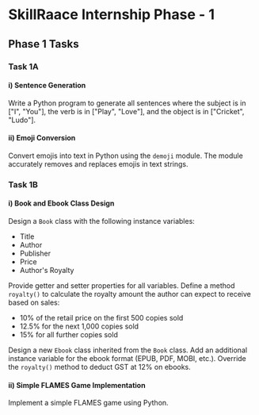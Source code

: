 # SkillRaace Internship Phase - 1

## Phase 1 Tasks

### Task 1A

#### i) Sentence Generation

Write a Python program to generate all sentences where the subject is in ["I", "You"], the verb is in ["Play", "Love"], and the object is in ["Cricket", "Ludo"].

#### ii) Emoji Conversion

Convert emojis into text in Python using the `demoji` module. The module accurately removes and replaces emojis in text strings.

### Task 1B

#### i) Book and Ebook Class Design

Design a `Book` class with the following instance variables:
- Title
- Author
- Publisher
- Price
- Author's Royalty

Provide getter and setter properties for all variables. Define a method `royalty()` to calculate the royalty amount the author can expect to receive based on sales:
- 10% of the retail price on the first 500 copies sold
- 12.5% for the next 1,000 copies sold
- 15% for all further copies sold

Design a new `Ebook` class inherited from the `Book` class. Add an additional instance variable for the ebook format (EPUB, PDF, MOBI, etc.). Override the `royalty()` method to deduct GST at 12% on ebooks.

#### ii) Simple FLAMES Game Implementation

Implement a simple FLAMES game using Python.
